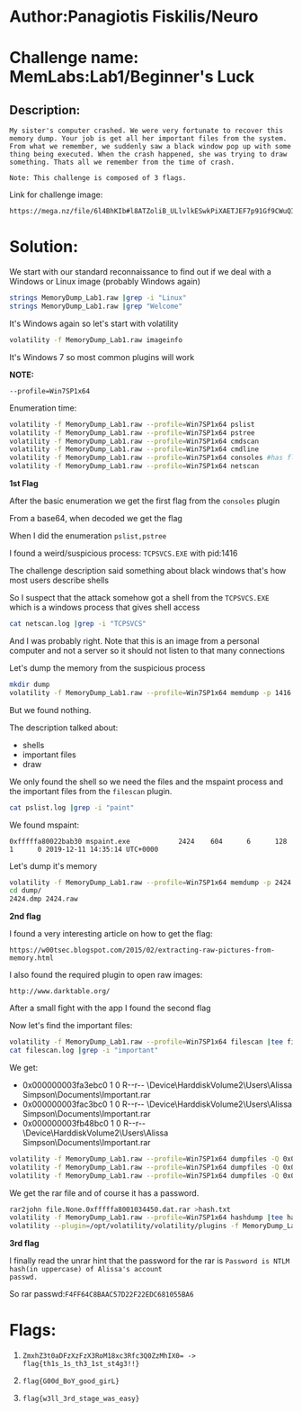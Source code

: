 # Author:Panagiotis Fiskilis/Neuro

# Challenge name: MemLabs:Lab1/Beginner's Luck

## Description: ##

```
My sister's computer crashed. We were very fortunate to recover this memory dump. Your job is get all her important files from the system. From what we remember, we suddenly saw a black window pop up with some thing being executed. When the crash happened, she was trying to draw something. Thats all we remember from the time of crash.

Note: This challenge is composed of 3 flags.
```

Link for challenge image:

```
https://mega.nz/file/6l4BhKIb#l8ATZoliB_ULlvlkESwkPiXAETJEF7p91Gf9CWuQI70
```

# Solution:

We start with our standard reconnaissance to find out if we deal with a Windows or Linux image (probably Windows again)

```bash
strings MemoryDump_Lab1.raw |grep -i "Linux"
strings MemoryDump_Lab1.raw |grep "Welcome"
```

It's Windows again so let's start with volatility

```bash
volatility -f MemoryDump_Lab1.raw imageinfo
```

It's Windows 7 so most common plugins will work

**NOTE:**

```--profile=Win7SP1x64```

Enumeration time:

```bash
volatility -f MemoryDump_Lab1.raw --profile=Win7SP1x64 pslist
volatility -f MemoryDump_Lab1.raw --profile=Win7SP1x64 pstree
volatility -f MemoryDump_Lab1.raw --profile=Win7SP1x64 cmdscan
volatility -f MemoryDump_Lab1.raw --profile=Win7SP1x64 cmdline
volatility -f MemoryDump_Lab1.raw --profile=Win7SP1x64 consoles #has flag
volatility -f MemoryDump_Lab1.raw --profile=Win7SP1x64 netscan
```

**1st Flag**

After the basic enumeration we get the first flag from the <code>consoles</code> plugin

From a base64, when decoded we get the flag

When I did the enumeration <code>pslist,pstree</code>

I found a weird/suspicious process: <code>TCPSVCS.EXE</code> with pid:1416

The challenge description said something about black windows that's how most users describe shells

So I suspect that the attack somehow got a shell from the <code>TCPSVCS.EXE</code> which is a windows process that gives shell access

```bash
cat netscan.log |grep -i "TCPSVCS"
```

And I was probably right. Note that this is an image from a personal computer and not a server so it should not listen to that many connections

Let's dump the memory from the suspicious process

```bash
mkdir dump
volatility -f MemoryDump_Lab1.raw --profile=Win7SP1x64 memdump -p 1416 -D dump/
```
But we found nothing.

The description talked about:

- shells
- important files
- draw

We only found the shell so we need the files and the mspaint process and the important files from the <code>filescan</code> plugin.

```bash
cat pslist.log |grep -i "paint"
```
We found mspaint:

```
0xfffffa80022bab30 mspaint.exe            2424    604      6      128      1      0 2019-12-11 14:35:14 UTC+0000
```
Let's dump it's memory

```bash
volatility -f MemoryDump_Lab1.raw --profile=Win7SP1x64 memdump -p 2424 -D dump/
cd dump/
2424.dmp 2424.raw
```

**2nd flag**

I found a very interesting article on how to get the flag:

```
https://w00tsec.blogspot.com/2015/02/extracting-raw-pictures-from-memory.html
```
I also found the required plugin to open raw images:

```
http://www.darktable.org/
```

After a small fight with the app I found the second flag

Now let's find the important files:

```bash
volatility -f MemoryDump_Lab1.raw --profile=Win7SP1x64 filescan |tee filescan.log
cat filescan.log |grep -i "important"
```

We get:

- 0x000000003fa3ebc0      1      0 R--r-- \Device\HarddiskVolume2\Users\Alissa Simpson\Documents\Important.rar
- 0x000000003fac3bc0      1      0 R--r-- \Device\HarddiskVolume2\Users\Alissa Simpson\Documents\Important.rar
- 0x000000003fb48bc0      1      0 R--r-- \Device\HarddiskVolume2\Users\Alissa Simpson\Documents\Important.rar

```bash
volatility -f MemoryDump_Lab1.raw --profile=Win7SP1x64 dumpfiles -Q 0x000000003fa3ebc0 -D dump
volatility -f MemoryDump_Lab1.raw --profile=Win7SP1x64 dumpfiles -Q 0x000000003fac3bc0 -D dump
volatility -f MemoryDump_Lab1.raw --profile=Win7SP1x64 dumpfiles -Q 0x000000003fb48bc0 -D dump
```

We get the rar file and of course it has a password.

```bash
rar2john file.None.0xfffffa8001034450.dat.rar >hash.txt
volatility -f MemoryDump_Lab1.raw --profile=Win7SP1x64 hashdump |tee hashdump.log
volatility --plugin=/opt/volatility/volatility/plugins -f MemoryDump_Lab1.raw --profile=Win7SP1x64 mimikatz
```
**3rd flag**

I finally read the unrar hint that the password for the rar is <code>Password is NTLM hash(in uppercase) of Alissa's account passwd.</code>

So rar passwd:<code>F4FF64C8BAAC57D22F22EDC681055BA6</code>

# Flags:

1. ```ZmxhZ3t0aDFzXzFzX3RoM18xc3Rfc3Q0ZzMhIX0= -> flag{th1s_1s_th3_1st_st4g3!!}```

2. ```flag{G00d_BoY_good_girL}```

3. ```flag{w3ll_3rd_stage_was_easy}```
